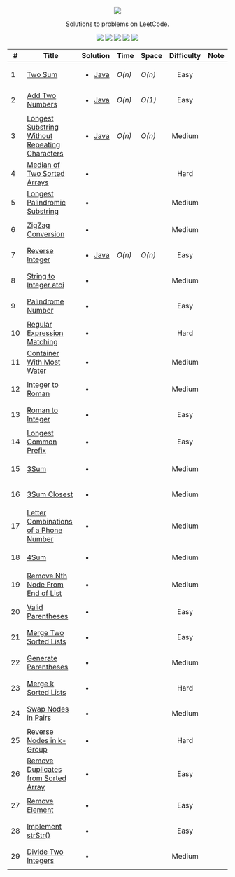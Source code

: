 [CopyrightLicense]:https://github.com/RyanFehr/LeetCode/blob/master/LICENSE
<p align="center">
	<a href="https://leetcode.com/rfehr/"><img src="https://discuss.leetcode.com/assets/uploads/system/site-logo.png?v=qgb1lp804jg" ></a>
</p>
<p align="center">
    Solutions to problems on LeetCode.
</p>
<p align="center">
	<img src="https://img.shields.io/badge/Solved-29/665-blue.svg">
    <img src="https://img.shields.io/badge/Easy-19-brightgreen.svg">
    <img src="https://img.shields.io/badge/Medium-10-yellow.svg">
    <img src="https://img.shields.io/badge/Hard-0-red.svg">
	<img src="https://img.shields.io/badge/Language-Java-orange.svg">
</p>


| #  | Title           |  Solution       |  Time           | Space           | Difficulty    | Note
-----|---------------- |:---------------:| --------------- | --------------- |:-------------:| -----
| 1 |[Two Sum](https://leetcode.com/problems/two-sum/description/)| <ul><li>[Java](./Solutions/Two%20Sum/Solution.java)</li><ul> | _O(n)_ | _O(n)_| Easy | ||
| 2 |[Add Two Numbers](https://leetcode.com/problems/add-two-numbers/description/)| <ul><li>[Java](./Solutions/Add%20Two%20Numbers/Solution.java)</li><ul> | _O(n)_ | _O(1)_| Easy | ||
| 3 |[Longest Substring Without Repeating Characters](https://leetcode.com/problems/longest-substring-without-repeating-characters/description/)| <ul><li>[Java](./Solutions/Longest%20Substring%20Without%20Repeating%20Characters/Solution.java)</li><ul> | _O(n)_ | _O(n)_| Medium | ||
| 4 |[Median of Two Sorted Arrays](https://leetcode.com/problems/median-of-two-sorted-arrays/description/)| <ul><li></li><ul> | | | Hard | ||
| 5 |[Longest Palindromic Substring](https://leetcode.com/problems/longest-palindromic-substring/description/)| <ul><li></li><ul> | | | Medium | ||
| 6 |[ZigZag Conversion](https://leetcode.com/problems/zigzag-conversion/description/)| <ul><li></li><ul> | | | Medium | ||
| 7 |[Reverse Integer](https://leetcode.com/problems/reverse-integer/description/)| <ul><li>[Java](./Solutions/Reverse%20Integer/Solution.java)</li><ul> | _O(n)_ | _O(n)_| Easy | ||
| 8 |[String to Integer atoi](https://leetcode.com/problems/string-to-integer-atoi/description/)| <ul><li></li><ul> | | | Medium | ||
| 9 |[Palindrome Number](https://leetcode.com/problems/palindrome-number/description/)| <ul><li></li><ul> | | | Easy | ||
| 10 |[Regular Expression Matching](https://leetcode.com/problems/regular-expression-matching/description/)| <ul><li></li><ul> | | | Hard | ||
| 11 |[Container With Most Water](https://leetcode.com/problems/container-with-most-water/description/)| <ul><li></li><ul> | | | Medium | ||
| 12 |[Integer to Roman](https://leetcode.com/problems/integer-to-roman/description/)| <ul><li></li><ul> | | | Medium | ||
| 13 |[Roman to Integer](https://leetcode.com/problems/roman-to-integer/description/)| <ul><li></li><ul> | | | Easy | ||
| 14 |[Longest Common Prefix](https://leetcode.com/problems/longest-common-prefix/description/)| <ul><li></li><ul> | | | Easy | ||
| 15 |[3Sum](https://leetcode.com/problems/3sum/description/)| <ul><li></li><ul> | | | Medium | ||
| 16 |[3Sum Closest](https://leetcode.com/problems/3sum-closest/description/)| <ul><li></li><ul> | | | Medium | ||
| 17 |[Letter Combinations of a Phone Number](https://leetcode.com/problems/letter-combinations-of-a-phone-number/description/)| <ul><li></li><ul> | | | Medium | ||
| 18 |[4Sum](https://leetcode.com/problems/4sum/description/)| <ul><li></li><ul> | | | Medium | ||
| 19 |[Remove Nth Node From End of List](https://leetcode.com/problems/remove-nth-node-from-end-of-list/description/)| <ul><li></li><ul> | | | Medium | ||
| 20 |[Valid Parentheses](https://leetcode.com/problems/valid-parentheses/description/)| <ul><li></li><ul> | | | Easy | ||
| 21 |[Merge Two Sorted Lists](https://leetcode.com/problems/merge-two-sorted-lists/description/)| <ul><li></li><ul> | | | Easy | ||
| 22 |[Generate Parentheses](https://leetcode.com/problems/generate-parentheses/description/)| <ul><li></li><ul> | | | Medium | ||
| 23 |[Merge k Sorted Lists](https://leetcode.com/problems/merge-k-sorted-lists/description/)| <ul><li></li><ul> | | | Hard | ||
| 24 |[Swap Nodes in Pairs](https://leetcode.com/problems/swap-nodes-in-pairs/description/)| <ul><li></li><ul> | | | Medium | ||
| 25 |[Reverse Nodes in k-Group](https://leetcode.com/problems/reverse-nodes-in-k-group/description/)| <ul><li></li><ul> | | | Hard | ||
| 26 |[Remove Duplicates from Sorted Array](https://leetcode.com/problems/remove-duplicates-from-sorted-array/description/)| <ul><li></li><ul> | | | Easy | ||
| 27 |[Remove Element](https://leetcode.com/problems/remove-element/description/)| <ul><li></li><ul> | | | Easy | ||
| 28 |[Implement strStr()](https://leetcode.com/problems/implement-strstr/description/)| <ul><li></li><ul> | | | Easy | ||
| 29 |[Divide Two Integers](https://leetcode.com/problems/divide-two-integers/description/)| <ul><li></li><ul> | | | Medium | ||